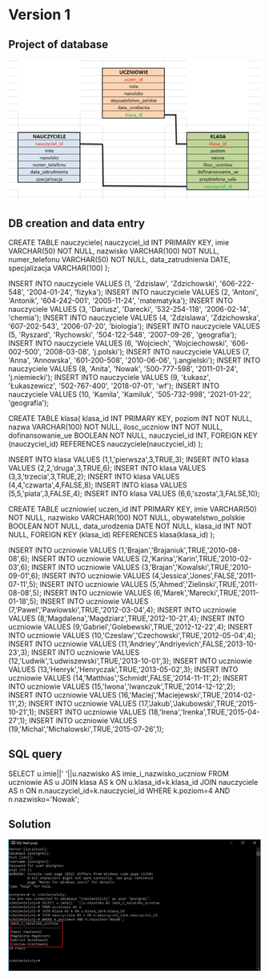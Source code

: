 # **Version 1**




## Project of database

![Version 1](https://github.com/pawelhachula/PostgreSQL/blob/main/Exercise%204/Variant%201/Relacje_zad_1.png)


## DB creation and data entry

CREATE TABLE nauczyciele(
nauczyciel_id INT PRIMARY KEY,
imie VARCHAR(50) NOT NULL,
nazwisko VARCHAR(100) NOT NULL,
numer_telefonu VARCHAR(50) NOT NULL,
data_zatrudnienia DATE,
specjalizacja VARCHAR(100)
);

INSERT INTO nauczyciele VALUES (1, 'Zdzislaw', 'Zdzichowski', '606-222-548', '2004-01-24', 'fizyka');
INSERT INTO nauczyciele VALUES (2, 'Antoni', 'Antonik', '604-242-001', '2005-11-24', 'matematyka');
INSERT INTO nauczyciele VALUES (3, 'Dariusz', 'Darecki', '532-254-118', '2006-02-14', 'chemia');
INSERT INTO nauczyciele VALUES (4, 'Zdzislawa', 'Zdzichowska', '607-202-543', '2006-07-20', 'biologia');
INSERT INTO nauczyciele VALUES (5, 'Ryszard', 'Rychowski', '504-122-548', '2007-09-26', 'geografia');
INSERT INTO nauczyciele VALUES (6, 'Wojciech', 'Wojciechowski', '606-002-500', '2008-03-08', 'j.polski');
INSERT INTO nauczyciele VALUES (7, 'Anna', 'Annowska', '601-200-508', '2010-06-06', 'j.angielski');
INSERT INTO nauczyciele VALUES (8, 'Anita', 'Nowak', '500-777-598', '2011-01-24', 'j.niemiecki');
INSERT INTO nauczyciele VALUES (9, 'Łukasz', 'Łukaszewicz', '502-767-400', '2018-07-01', 'wf');
INSERT INTO nauczyciele VALUES (10, 'Kamila', 'Kamiluk', '505-732-998', '2021-01-22', 'geografia');

CREATE TABLE klasa(
klasa_id INT PRIMARY KEY,
poziom INT NOT NULL,
nazwa VARCHAR(100) NOT NULL,
ilosc_uczniow INT NOT NULL,
dofinansowanie_ue BOOLEAN NOT NULL,
nauczyciel_id INT, 
FOREIGN KEY (nauczyciel_id) REFERENCES nauczyciele(nauczyciel_id)
);

INSERT INTO klasa VALUES (1,1,'pierwsza',3,TRUE,3);
INSERT INTO klasa VALUES (2,2,'druga',3,TRUE,6);
INSERT INTO klasa VALUES (3,3,'trzecia',3,TRUE,2);
INSERT INTO klasa VALUES (4,4,'czwarta',4,FALSE,8);
INSERT INTO klasa VALUES (5,5,'piata',3,FALSE,4);
INSERT INTO klasa VALUES (6,6,'szosta',3,FALSE,10);

CREATE TABLE uczniowie(
uczen_id INT PRIMARY KEY,
imie VARCHAR(50) NOT NULL,
nazwisko VARCHAR(100) NOT NULL,
obywatelstwo_polskie BOOLEAN NOT NULL,
data_urodzenia DATE NOT NULL,
klasa_id INT NOT NULL,
FOREIGN KEY (klasa_id) REFERENCES klasa(klasa_id)
);

INSERT INTO uczniowie VALUES (1,'Brajan','Brajaniuk',TRUE,'2010-08-08',6);
INSERT INTO uczniowie VALUES (2,'Karina','Karin',TRUE,'2010-02-03',6);
INSERT INTO uczniowie VALUES (3,'Brajan','Kowalski',TRUE,'2010-09-01',6);
INSERT INTO uczniowie VALUES (4,'Jessica','Jones',FALSE,'2011-07-11',5);
INSERT INTO uczniowie VALUES (5,'Ahmed','Zielinski',TRUE,'2011-08-08',5);
INSERT INTO uczniowie VALUES (6,'Marek','Marecki',TRUE,'2011-01-18',5);
INSERT INTO uczniowie VALUES (7,'Pawel','Pawlowski',TRUE,'2012-03-04',4);
INSERT INTO uczniowie VALUES (8,'Magdalena','Magdziarz',TRUE,'2012-10-21',4);
INSERT INTO uczniowie VALUES (9,'Gabriel','Golebewski',TRUE,'2012-12-22',4);
INSERT INTO uczniowie VALUES (10,'Czeslaw','Czechowski',TRUE,'2012-05-04',4);
INSERT INTO uczniowie VALUES (11,'Andriey','Andriyevich',FALSE,'2013-10-23',3);
INSERT INTO uczniowie VALUES (12,'Ludwik','Ludwiszewski',TRUE,'2013-10-01',3);
INSERT INTO uczniowie VALUES (13,'Henryk','Henryczak',TRUE,'2013-05-02',3);
INSERT INTO uczniowie VALUES (14,'Matthias','Schmidt',FALSE,'2014-11-11',2);
INSERT INTO uczniowie VALUES (15,'Iwona','Iwanczuk',TRUE,'2014-12-12',2);
INSERT INTO uczniowie VALUES (16,'Maciej','Maciejewski',TRUE,'2014-02-11',2);
INSERT INTO uczniowie VALUES (17,'Jakub','Jakubowski',TRUE,'2015-10-21',1);
INSERT INTO uczniowie VALUES (18,'Irena','Irenka',TRUE,'2015-04-27',1);
INSERT INTO uczniowie VALUES (19,'Michal','Michalowski',TRUE,'2015-07-26',1);
 

## SQL query

SELECT u.imie||' '||u.nazwisko AS imie_i_nazwisko_uczniow
FROM uczniowie AS u
JOIN klasa AS k ON u.klasa_id=k.klasa_id
JOIN nauczyciele AS n ON n.nauczyciel_id=k.nauczyciel_id
WHERE k.poziom=4 AND n.nazwisko='Nowak';


## Solution

![Solution](https://github.com/pawelhachula/PostgreSQL/blob/main/Exercise%204/Variant%201/Rozwiazanie_1.png)
